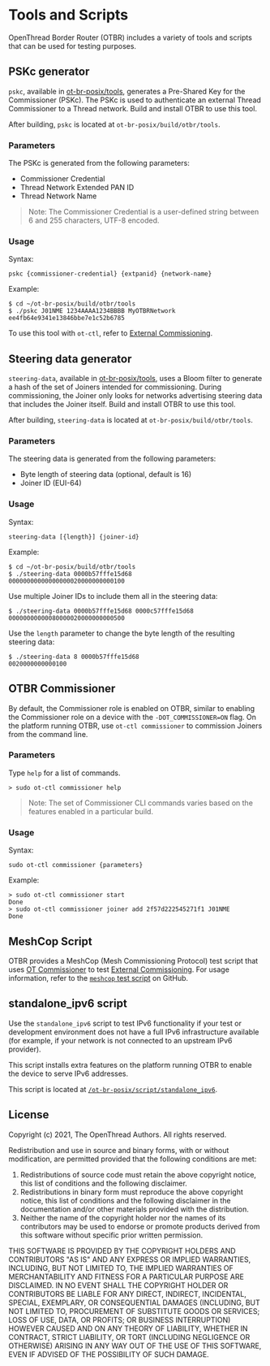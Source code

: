 # Tools and Scripts

OpenThread Border Router (OTBR) includes a variety of tools and scripts that can
be used for testing purposes.

## PSKc generator

`pskc`, available in [ot-br-posix/tools](https://github.com/openthread/ot-br-posix/tree/main/tools),
generates a Pre-Shared Key for the Commissioner (PSKc). The
PSKc is used to authenticate an external Thread Commissioner to a Thread
network. Build and install OTBR to use this tool.

After building, `pskc` is located at
`ot-br-posix/build/otbr/tools`.

### Parameters

The PSKc is generated from the following parameters:

*   Commissioner Credential
*   Thread Network Extended PAN ID
*   Thread Network Name

> Note: The Commissioner Credential is a user-defined string between 6 and 255
characters, UTF-8 encoded.

### Usage

Syntax:

```
pskc {commissioner-credential} {extpanid} {network-name}
```

Example:

```
$ cd ~/ot-br-posix/build/otbr/tools
$ ./pskc J01NME 1234AAAA1234BBBB MyOTBRNetwork
ee4fb64e9341e13846bbe7e1c52b6785
```

To use this tool with `ot-ctl`, refer to [External
Commissioning](external-commissioning/index.md).

## Steering data generator

`steering-data`, available in [ot-br-posix/tools](https://github.com/openthread/ot-br-posix/tree/main/tools),
uses a Bloom filter to generate a hash of the set of Joiners
intended for commissioning. During commissioning, the Joiner only looks for
networks advertising steering data that includes the Joiner itself. Build and
install OTBR to use this tool.

After building, `steering-data` is located at
`ot-br-posix/build/otbr/tools`.

### Parameters

The steering data is generated from the following parameters:

*   Byte length of steering data (optional, default is 16)
*   Joiner ID (EUI-64)

### Usage

Syntax:

```
steering-data [{length}] {joiner-id}
```

Example:

```
$ cd ~/ot-br-posix/build/otbr/tools
$ ./steering-data 0000b57fffe15d68
00000000000000000020000000000100
```

Use multiple Joiner IDs to include them all in the steering data:

```
$ ./steering-data 0000b57fffe15d68 0000c57fffe15d68
00000000000080000020000000000500
```

Use the `length` parameter to change the byte length of the resulting steering
data:

```
$ ./steering-data 8 0000b57fffe15d68
0020000000000100
```

## OTBR Commissioner

By default, the Commissioner role is enabled on OTBR, similar to enabling the
Commissioner role on a device with the `-DOT_COMMISSIONER=ON` flag. On the
platform running OTBR, use `ot-ctl commissioner` to commission Joiners
from the command line.

### Parameters

Type `help` for a list of commands.

```
> sudo ot-ctl commissioner help
```

> Note: The set of Commissioner CLI commands varies based on the features
enabled in a particular build.

### Usage

Syntax:

```
sudo ot-ctl commissioner {parameters}
```

Example:

```
> sudo ot-ctl commissioner start
Done
> sudo ot-ctl commissioner joiner add 2f57d222545271f1 J01NME
Done
```

## MeshCop Script

OTBR provides a MeshCop (Mesh Commissioning Protocol) test script that
uses [OT Commissioner](../commissioner/index.md) to test [External Commissioning](external-commissioning/index.md).
For usage information, refer to the [`meshcop` test script](https://github.com/openthread/ot-br-posix/tree/main/tests/scripts/meshcop)
on GitHub.

## standalone_ipv6 script

Use the `standalone_ipv6` script to test IPv6 functionality if your test or
development environment does not have a full IPv6 infrastructure available (for
example, if your network is not connected to an upstream IPv6 provider).

This script installs extra features on the platform running OTBR to enable the
device to serve IPv6 addresses.

This script is located at [`/ot-br-posix/script/standalone_ipv6`](https://github.com/openthread/ot-br-posix/tree/main/script/standalone_ipv6).

## License

Copyright (c) 2021, The OpenThread Authors.
All rights reserved.

Redistribution and use in source and binary forms, with or without
modification, are permitted provided that the following conditions are met:
1. Redistributions of source code must retain the above copyright
   notice, this list of conditions and the following disclaimer.
2. Redistributions in binary form must reproduce the above copyright
   notice, this list of conditions and the following disclaimer in the
   documentation and/or other materials provided with the distribution.
3. Neither the name of the copyright holder nor the
   names of its contributors may be used to endorse or promote products
   derived from this software without specific prior written permission.

THIS SOFTWARE IS PROVIDED BY THE COPYRIGHT HOLDERS AND CONTRIBUTORS "AS IS"
AND ANY EXPRESS OR IMPLIED WARRANTIES, INCLUDING, BUT NOT LIMITED TO, THE
IMPLIED WARRANTIES OF MERCHANTABILITY AND FITNESS FOR A PARTICULAR PURPOSE
ARE DISCLAIMED. IN NO EVENT SHALL THE COPYRIGHT HOLDER OR CONTRIBUTORS BE
LIABLE FOR ANY DIRECT, INDIRECT, INCIDENTAL, SPECIAL, EXEMPLARY, OR
CONSEQUENTIAL DAMAGES (INCLUDING, BUT NOT LIMITED TO, PROCUREMENT OF
SUBSTITUTE GOODS OR SERVICES; LOSS OF USE, DATA, OR PROFITS; OR BUSINESS
INTERRUPTION) HOWEVER CAUSED AND ON ANY THEORY OF LIABILITY, WHETHER IN
CONTRACT, STRICT LIABILITY, OR TORT (INCLUDING NEGLIGENCE OR OTHERWISE)
ARISING IN ANY WAY OUT OF THE USE OF THIS SOFTWARE, EVEN IF ADVISED OF THE
POSSIBILITY OF SUCH DAMAGE.